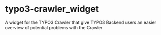 # typo3-crawler_widget
A widget for the TYPO3 Crawler that give TYPO3 Backend users an easier overview of potential problems with the Crawler
